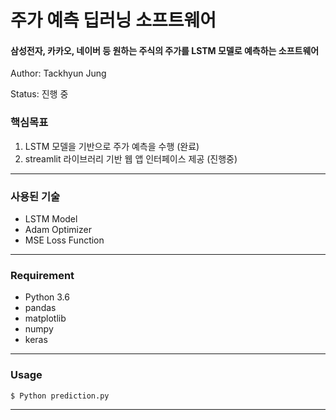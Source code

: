 # 주가 예측 딥러닝 소프트웨어 
#### 삼성전자, 카카오, 네이버 등 원하는 주식의 주가를 LSTM 모델로 예측하는 소프트웨어

Author: Tackhyun Jung

Status: 진행 중

### 핵심목표
1) LSTM 모델을 기반으로 주가 예측을 수행 (완료)
2) streamlit 라이브러리 기반 웹 앱 인터페이스 제공 (진행중)

---

### 사용된 기술
* LSTM Model
* Adam Optimizer
* MSE Loss Function

---

### Requirement
* Python 3.6
* pandas
* matplotlib
* numpy
* keras
---

### Usage

```
$ Python prediction.py
```

---


